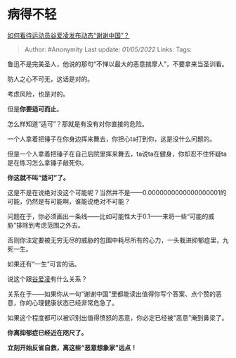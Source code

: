 # 病得不轻
[如何看待运动员谷爱凌发布动态“谢谢中国”？](https://www.zhihu.com/question/530467834/answer/2462922421)

> Author: #Anonymity 
Last update: *01/05/2022* 
Links: 
Tags: 

鲁迅不是完美圣人，他说的那句“不惮以最大的恶意揣摩人”，不要拿来当圣训看。

防人之心不可无，这话是对的。

考虑风险，也是对的。

但是**你要适可而止**。

怎么样知道“适可”？那就是有没有对你直接的危险。

一个人拿着把锤子在你身边挥来舞去，你担心ta打到你，这是没什么问题的。

但是一个人拿着把锤子在自己后院里挥来舞去，ta说ta在健身，你却忍不住怀疑ta是在练习怎么拿锤子敲死你。

**你这就不叫“适可”了。**

这是不是在说绝对没这个可能呢？当然并不是——0.0000000000000000001的可能，仍然是有可能啊，谁能说绝对不可能？

问题在于，你必须画出一条线——比如可能性大于0.1——来将一些“可能的威胁”排除到考虑范围之外去。

否则你注定要被无穷无尽的威胁的包围中耗尽所有的心力，一头栽进抑郁症里，九死一生。

如果还有“一生”可言的话。

说这个跟[谷爱凌](https://www.zhihu.com/search?q=%E8%B0%B7%E7%88%B1%E5%87%8C&search_source=Entity&hybrid_search_source=Entity&hybrid_search_extra=%7B%22sourceType%22%3A%22answer%22%2C%22sourceId%22%3A2462922421%7D)有什么关系？

关系在于——如果你从一句“谢谢中国”里都能读出值得你写个答案、点个赞的恶意，你的心理健康状态已经非常危急了。

如果这个程度都可以被识别出值得愤怒的恶意，你必定已经被“恶意”淹到鼻梁了。

**你离抑郁症已经近在咫尺了。**

  

**立刻开始反省自救，离这些“恶意想象家”远点！**

 